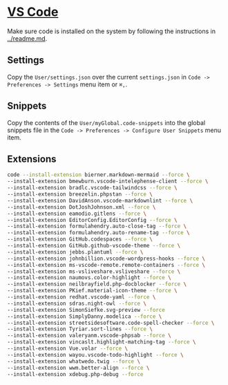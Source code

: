# [VS Code](https://code.visualstudio.com/)

Make sure code is installed on the system by following the instructions in [../readme.md](../readme.md "Root Readme").

## Settings

Copy the `User/settings.json` over the current `settings.json` in `Code -> Preferences -> Settings` menu item or `⌘,`.

## Snippets

Copy the contents of the `User/myGlobal.code-snippets` into the global snippets file in the `Code -> Preferences -> Configure User Snippets` menu item.

## Extensions

``` sh
code --install-extension bierner.markdown-mermaid --force \
--install-extension bmewburn.vscode-intelephense-client --force \
--install-extension bradlc.vscode-tailwindcss --force \
--install-extension breezelin.phpstan --force \
--install-extension DavidAnson.vscode-markdownlint --force \
--install-extension DotJoshJohnson.xml --force \
--install-extension eamodio.gitlens --force \
--install-extension EditorConfig.EditorConfig --force \
--install-extension formulahendry.auto-close-tag --force \
--install-extension formulahendry.auto-rename-tag --force \
--install-extension GitHub.codespaces --force \
--install-extension GitHub.github-vscode-theme --force \
--install-extension jebbs.plantuml --force \
--install-extension johnbillion.vscode-wordpress-hooks --force \
--install-extension ms-vscode-remote.remote-containers --force \
--install-extension ms-vsliveshare.vsliveshare --force \
--install-extension naumovs.color-highlight --force \
--install-extension neilbrayfield.php-docblocker --force \
--install-extension PKief.material-icon-theme --force \
--install-extension redhat.vscode-yaml --force \
--install-extension sdras.night-owl --force \
--install-extension SimonSiefke.svg-preview --force
--install-extension SimplyDanny.modelica --force \
--install-extension streetsidesoftware.code-spell-checker --force \
--install-extension Tyriar.sort-lines --force \
--install-extension valeryanm.vscode-phpsab --force \
--install-extension vincaslt.highlight-matching-tag --force \
--install-extension Vue.volar --force \
--install-extension wayou.vscode-todo-highlight --force \
--install-extension whatwedo.twig --force \
--install-extension wwm.better-align --force \
--install-extension xdebug.php-debug --force
```
